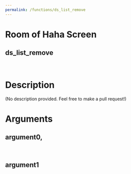```yaml
---
permalink: /functions/ds_list_remove
---
```

# Room of Haha Screen  
## ds_list_remove  
&nbsp;  
# Description  
(No description provided. Feel free to make a pull request!) 
&nbsp;  
# Arguments
## argument0, 

&nbsp;  
## argument1

&nbsp;  


